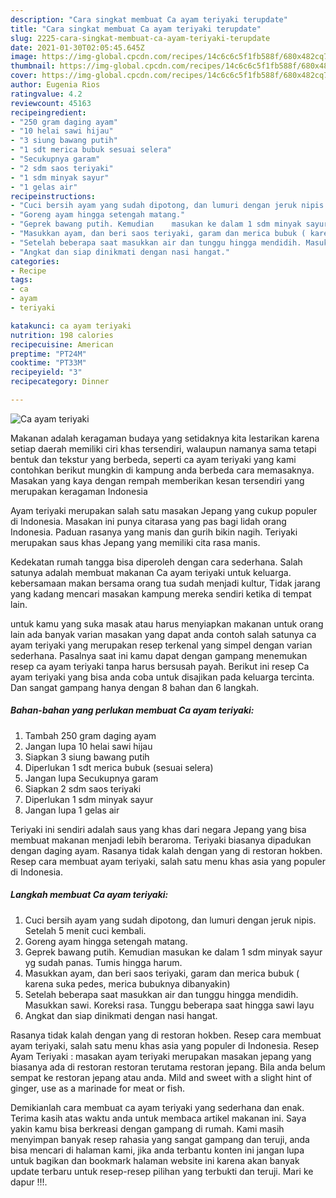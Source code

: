```yaml
---
description: "Cara singkat membuat Ca ayam teriyaki terupdate"
title: "Cara singkat membuat Ca ayam teriyaki terupdate"
slug: 2225-cara-singkat-membuat-ca-ayam-teriyaki-terupdate
date: 2021-01-30T02:05:45.645Z
image: https://img-global.cpcdn.com/recipes/14c6c6c5f1fb588f/680x482cq70/ca-ayam-teriyaki-foto-resep-utama.jpg
thumbnail: https://img-global.cpcdn.com/recipes/14c6c6c5f1fb588f/680x482cq70/ca-ayam-teriyaki-foto-resep-utama.jpg
cover: https://img-global.cpcdn.com/recipes/14c6c6c5f1fb588f/680x482cq70/ca-ayam-teriyaki-foto-resep-utama.jpg
author: Eugenia Rios
ratingvalue: 4.2
reviewcount: 45163
recipeingredient:
- "250 gram daging ayam"
- "10 helai sawi hijau"
- "3 siung bawang putih"
- "1 sdt merica bubuk sesuai selera"
- "Secukupnya garam"
- "2 sdm saos teriyaki"
- "1 sdm minyak sayur"
- "1 gelas air"
recipeinstructions:
- "Cuci bersih ayam yang sudah dipotong, dan lumuri dengan jeruk nipis. Setelah 5 menit cuci kembali."
- "Goreng ayam hingga setengah matang."
- "Geprek bawang putih. Kemudian    masukan ke dalam 1 sdm minyak sayur yg sudah panas. Tumis hingga harum."
- "Masukkan ayam, dan beri saos teriyaki, garam dan merica bubuk ( karena suka pedes, merica bubuknya dibanyakin)"
- "Setelah beberapa saat masukkan air dan tunggu hingga mendidih. Masukkan sawi. Koreksi rasa. Tunggu beberapa saat hingga sawi layu"
- "Angkat dan siap dinikmati dengan nasi hangat."
categories:
- Recipe
tags:
- ca
- ayam
- teriyaki

katakunci: ca ayam teriyaki 
nutrition: 198 calories
recipecuisine: American
preptime: "PT24M"
cooktime: "PT33M"
recipeyield: "3"
recipecategory: Dinner

---
```



![Ca ayam teriyaki](https://img-global.cpcdn.com/recipes/14c6c6c5f1fb588f/680x482cq70/ca-ayam-teriyaki-foto-resep-utama.jpg)

Makanan adalah keragaman budaya yang setidaknya kita lestarikan karena setiap daerah memiliki ciri khas tersendiri, walaupun namanya sama tetapi bentuk dan tekstur yang berbeda, seperti ca ayam teriyaki yang kami contohkan berikut mungkin di kampung anda berbeda cara memasaknya. Masakan yang kaya dengan rempah memberikan kesan tersendiri yang merupakan keragaman Indonesia

Ayam teriyaki merupakan salah satu masakan Jepang yang cukup populer di Indonesia. Masakan ini punya citarasa yang pas bagi lidah orang Indonesia. Paduan rasanya yang manis dan gurih bikin nagih. Teriyaki merupakan saus khas Jepang yang memiliki cita rasa manis.

Kedekatan rumah tangga bisa diperoleh dengan cara sederhana. Salah satunya adalah membuat makanan Ca ayam teriyaki untuk keluarga. kebersamaan makan bersama orang tua sudah menjadi kultur, Tidak jarang yang kadang mencari masakan kampung mereka sendiri ketika di tempat lain.

untuk kamu yang suka masak atau harus menyiapkan makanan untuk orang lain ada banyak varian masakan yang dapat anda contoh salah satunya ca ayam teriyaki yang merupakan resep terkenal yang simpel dengan varian sederhana. Pasalnya saat ini kamu dapat dengan gampang menemukan resep ca ayam teriyaki tanpa harus bersusah payah.
Berikut ini resep Ca ayam teriyaki yang bisa anda coba untuk disajikan pada keluarga tercinta. Dan sangat gampang hanya dengan 8 bahan dan 6 langkah.


<!--inarticleads1-->

##### Bahan-bahan yang perlukan membuat Ca ayam teriyaki:

1. Tambah 250 gram daging ayam
1. Jangan lupa 10 helai sawi hijau
1. Siapkan 3 siung bawang putih
1. Diperlukan 1 sdt merica bubuk (sesuai selera)
1. Jangan lupa Secukupnya garam
1. Siapkan 2 sdm saos teriyaki
1. Diperlukan 1 sdm minyak sayur
1. Jangan lupa 1 gelas air


Teriyaki ini sendiri adalah saus yang khas dari negara Jepang yang bisa membuat makanan menjadi lebih beraroma. Teriyaki biasanya dipadukan dengan daging ayam. Rasanya tidak kalah dengan yang di restoran hokben. Resep cara membuat ayam teriyaki, salah satu menu khas asia yang populer di Indonesia. 

<!--inarticleads2-->

##### Langkah membuat  Ca ayam teriyaki:

1. Cuci bersih ayam yang sudah dipotong, dan lumuri dengan jeruk nipis. Setelah 5 menit cuci kembali.
1. Goreng ayam hingga setengah matang.
1. Geprek bawang putih. Kemudian    masukan ke dalam 1 sdm minyak sayur yg sudah panas. Tumis hingga harum.
1. Masukkan ayam, dan beri saos teriyaki, garam dan merica bubuk ( karena suka pedes, merica bubuknya dibanyakin)
1. Setelah beberapa saat masukkan air dan tunggu hingga mendidih. Masukkan sawi. Koreksi rasa. Tunggu beberapa saat hingga sawi layu
1. Angkat dan siap dinikmati dengan nasi hangat.


Rasanya tidak kalah dengan yang di restoran hokben. Resep cara membuat ayam teriyaki, salah satu menu khas asia yang populer di Indonesia. Resep Ayam Teriyaki : masakan ayam teriyaki merupakan masakan jepang yang biasanya ada di restoran restoran terutama restoran jepang. Bila anda belum sempat ke restoran jepang atau anda. Mild and sweet with a slight hint of ginger, use as a marinade for meat or fish. 

Demikianlah cara membuat ca ayam teriyaki yang sederhana dan enak. Terima kasih atas waktu anda untuk membaca artikel makanan ini. Saya yakin kamu bisa berkreasi dengan gampang di rumah. Kami masih menyimpan banyak resep rahasia yang sangat gampang dan teruji, anda bisa mencari di halaman kami, jika anda terbantu konten ini jangan lupa untuk bagikan dan bookmark halaman website ini karena akan banyak update terbaru untuk resep-resep pilihan yang terbukti dan teruji. Mari ke dapur !!!. 
